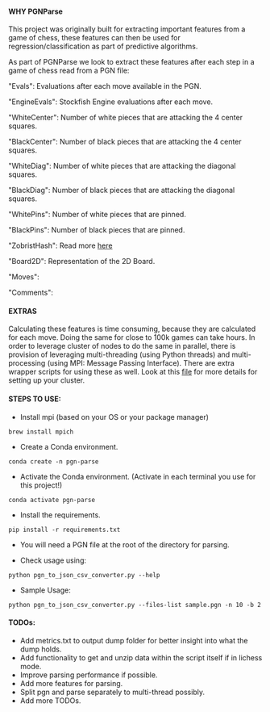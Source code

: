 #### WHY PGNParse

This project was originally built for extracting important features from a game of chess, these features can then be used
for regression/classification as part of predictive algorithms.

As part of PGNParse we look to extract these features after each step in a game of chess read from a PGN file:

"Evals": Evaluations after each move available in the PGN.

"EngineEvals": Stockfish Engine evaluations after each move.

"WhiteCenter": Number of white pieces that are attacking the 4 center squares.

"BlackCenter": Number of black pieces that are attacking the 4 center squares.

"WhiteDiag": Number of white pieces that are attacking the diagonal squares.

"BlackDiag": Number of black pieces that are attacking the diagonal squares.

"WhitePins": Number of white pieces that are pinned.

"BlackPins": Number of black pieces that are pinned.

"ZobristHash": Read more [here](https://en.wikipedia.org/wiki/Zobrist_hashing)

"Board2D": Representation of the 2D Board.

"Moves": 

"Comments": 

#### EXTRAS

Calculating these features is time consuming, because they are calculated for each move. Doing the same for close to 100k
games can take hours. In order to leverage cluster of nodes to do the same in parallel, there is provision of leveraging
multi-threading (using Python threads) and multi-processing (using MPI: Message Passing Interface). There are extra wrapper
scripts for using these as well. Look at this [file](SEAWULF_README.md) for more details for setting up your cluster.  

#### STEPS TO USE:

- Install mpi (based on your OS or your package manager)
```
brew install mpich
```

- Create a Conda environment.
```
conda create -n pgn-parse
```

- Activate the Conda environment. (Activate in each terminal you use for this project!)
```
conda activate pgn-parse
```

- Install the requirements.
```
pip install -r requirements.txt
```

- You will need a PGN file at the root of the directory for parsing.

- Check usage using:
```
python pgn_to_json_csv_converter.py --help
```

- Sample Usage:
```
python pgn_to_json_csv_converter.py --files-list sample.pgn -n 10 -b 2
```

#### TODOs:
- Add metrics.txt to output dump folder for better insight into what the dump holds.
- Add functionality to get and unzip data within the script itself if in lichess mode.
- Improve parsing performance if possible.
- Add more features for parsing. 
- Split pgn and parse separately to multi-thread possibly.
- Add more TODOs.
